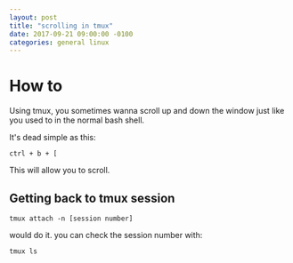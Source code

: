 ```yaml
---
layout: post
title: "scrolling in tmux"
date: 2017-09-21 09:00:00 -0100
categories: general linux
---
```

# How to
Using tmux, you sometimes wanna scroll up and down the window just like you used to in the normal bash shell.

It's dead simple as this:
```
ctrl + b + [
```
This will allow you to scroll.

## Getting back to tmux session
```
tmux attach -n [session number]
```
would do it. you can check the session number with:
```
tmux ls
```
